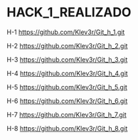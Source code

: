 # HACK_1_REALIZADO

H-1 https://github.com/Klev3r/Git_h_1.git

H-2 https://github.com/Klev3r/Git_h_2.git

H-3 https://github.com/Klev3r/Git_h_3.git

H-4 https://github.com/Klev3r/Git_h_4.git

H-5 https://github.com/Klev3r/Git_h_5.git

H-6 https://github.com/Klev3r/Git_h_6.git

H-7 https://github.com/Klev3r/Git_h_7.git

H-8 https://github.com/Klev3r/Git_h_8.git
